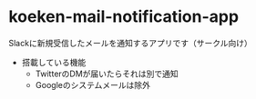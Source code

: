 # koeken-mail-notification-app
Slackに新規受信したメールを通知するアプリです（サークル向け）
- 搭載している機能
  - TwitterのDMが届いたらそれは別で通知
  - Googleのシステムメールは除外
